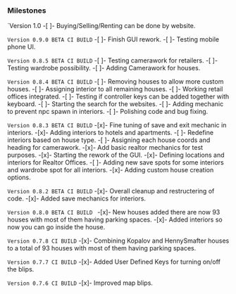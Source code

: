 ### Milestones
`Version 1.0 
-[ ]- Buying/Selling/Renting can be done by website.

`Version 0.9.0 BETA CI BUILD`
-[ ]- Finish GUI rework.
-[ ]- Testing mobile phone UI.

`Version 0.8.5 BETA CI BUILD`
-[ ]- Testing camerawork for retailers.
-[ ]- Testing wardrobe possibility.
-[ ]- Adding Camerawork for houses.

`Version 0.8.4 BETA CI BUILD`
-[ ]- Removing houses to allow more custom houses.
-[ ]- Assigning interior to all remaining houses.
-[ ]- Working retail offices integrated.
-[ ]- Testing if controller keys can be added together with keyboard.
-[ ]- Starting the search for the websites.
-[ ]- Adding mechanic to prevent npc spawn in interiors.
-[ ]- Polishing code and bug fixing.

`Version 0.8.3 BETA CI BUILD`
-[x]- Fine tuning of save and exit mechanic in interiors.
-[x]- Adding interiors to hotels and apartments.
-[ ]- Redefine interiors based on house type.
-[ ]- Assigning each house coords and heading for camerawork.
-[x]- Add basic realtor mechanics for test purposes.
-[x]- Starting the rework of the GUI.
-[x]- Defining locations and interiors for Realtor Offices.
-[ ]- Adding new save spots for some interiors and wardrobe spot for all interiors.
-[x]- Adding custom house creation options.

`Version 0.8.2 BETA CI BUILD`
-[x]- Overall cleanup and restructering of code.
-[x]- Added save mechanics for interiors.

`Version 0.8.0 BETA CI BUILD `
-[x]- New houses added there are now 93 houses with most of them having parking spaces.
-[x]- Added interiors so now you can go inside the house.

`Version 0.7.8 CI BUILD`
-[x]- Combining Kopalov and HennySmafter houses to a total of 93 houses with most of them having parking spaces.

`Version 0.7.7 CI BUILD`
-[x]- Added User Defined Keys for turning on/off the blips.

`Version 0.7.6 CI BUILD`
-[x]- Improved map blips.
